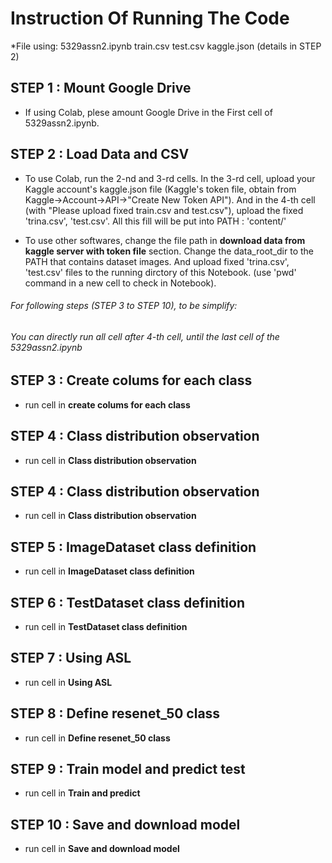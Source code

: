 # Instruction Of Running The Code

*File using:
	5329assn2.ipynb
	train.csv
	test.csv
	kaggle.json (details in STEP 2)

## STEP 1 : Mount Google Drive
* If using Colab, plese amount Google Drive in the First cell of 5329assn2.ipynb.

## STEP 2 : Load Data and CSV

* To use Colab, run the 2-nd and 3-rd cells. In the 3-rd cell, upload your Kaggle account's kaggle.json file (Kaggle's token file, obtain from Kaggle->Account->API->"Create New Token API"). And in the 4-th cell (with "Please upload fixed train.csv and test.csv"), upload the fixed 'trina.csv', 'test.csv'. All this fill will be put into PATH : 'content/'

* To use other softwares, change the file path in **download data from kaggle server with token file** section. Change the data_root_dir to the PATH that contains dataset images. And upload fixed 'trina.csv', 'test.csv' files to the running dirctory of this Notebook. (use 'pwd' command in a new cell to check in Notebook).

###### For following steps (STEP 3 to STEP 10), to be simplify:
###### You can directly run all cell after 4-th cell, until the last cell of the 5329assn2.ipynb

## STEP 3 : Create colums for each class
* run cell in **create colums for each class**

## STEP 4 : Class distribution observation
* run cell in **Class distribution observation**

## STEP 4 : Class distribution observation
* run cell in **Class distribution observation**

## STEP 5 : ImageDataset class definition
* run cell in **ImageDataset class definition**

## STEP 6 : TestDataset class definition
* run cell in **TestDataset class definition**

## STEP 7 : Using ASL
* run cell in **Using ASL**

## STEP 8 : Define resenet_50 class
* run cell in **Define resenet_50 class**

## STEP 9 : Train model and predict test
* run cell in **Train and predict**

## STEP 10 : Save and download model
* run cell in **Save and download model**

